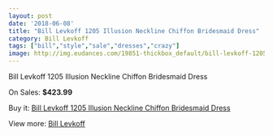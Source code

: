 ```yaml
---
layout: post
date: '2018-06-08'
title: "Bill Levkoff 1205 Illusion Neckline Chiffon Bridesmaid Dress"
category: Bill Levkoff
tags: ["bill","style","sale","dresses","crazy"]
image: http://img.eudances.com/19851-thickbox_default/bill-levkoff-1205-illusion-neckline-chiffon-bridesmaid-dress.jpg
---
```

Bill Levkoff 1205 Illusion Neckline Chiffon Bridesmaid Dress

On Sales: **$423.99**
<a href="https://www.eudances.com/en/bill-levkoff/5921-bill-levkoff-1205-illusion-neckline-chiffon-bridesmaid-dress.html"><amp-img layout="responsive" width="600" height="600" src="//img.eudances.com/19851-thickbox_default/bill-levkoff-1205-illusion-neckline-chiffon-bridesmaid-dress.jpg" alt="Bill Levkoff 1205 Illusion Neckline Chiffon Bridesmaid Dress 0" /></a>
<a href="https://www.eudances.com/en/bill-levkoff/5921-bill-levkoff-1205-illusion-neckline-chiffon-bridesmaid-dress.html"><amp-img layout="responsive" width="600" height="600" src="//img.eudances.com/19852-thickbox_default/bill-levkoff-1205-illusion-neckline-chiffon-bridesmaid-dress.jpg" alt="Bill Levkoff 1205 Illusion Neckline Chiffon Bridesmaid Dress 1" /></a>

Buy it: [Bill Levkoff 1205 Illusion Neckline Chiffon Bridesmaid Dress](https://www.eudances.com/en/bill-levkoff/5921-bill-levkoff-1205-illusion-neckline-chiffon-bridesmaid-dress.html "Bill Levkoff 1205 Illusion Neckline Chiffon Bridesmaid Dress")

View more: [Bill Levkoff](https://www.eudances.com/en/57-bill-levkoff "Bill Levkoff")